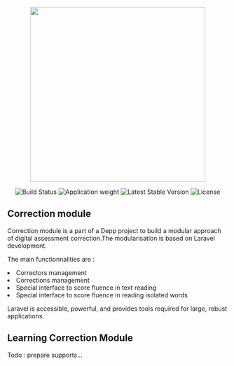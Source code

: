 <p align="center"><img src="https://www.wiquid.fr/depp/correction/correction-full-simple.png" width="400"></p>

<p align="center">
<img src="https://travis-ci.org/laravel/framework.svg" alt="Build Status">
<img src="https://www.wiquid.fr/depp/correction/" alt="Application weight">
<img src="https://poser.pugx.org/laravel/framework/v/stable.svg" alt="Latest Stable Version">
<img src="https://poser.pugx.org/laravel/framework/license.svg" alt="License">
</p>

## Correction module

Correction module is a part of a Depp project to build a modular approach of digital assessment correction.The modularisation is based on Laravel development. 

The main functionnalities are : 
<li>Correctors management
<li>Corrections management
<li>Special interface to score fluence in text reading
<li>Special interface to score fluence in reading isolated words</li>


Laravel is accessible, powerful, and provides tools required for large, robust applications.

## Learning Correction Module

Todo : prepare supports...
